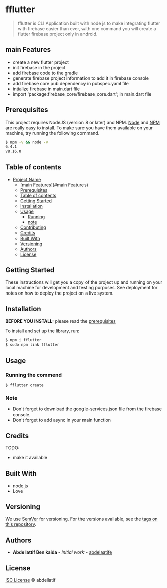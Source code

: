 # fflutter

> fflutter is CLI Application built with node js to make integrating flutter with firebase easier than ever, with one command you will create a flutter firebase project only in android.

## main Features
* create a new flutter project
* init firebase  in the project
* add firebase code to the gradle 
* generate firebase project information to add it in firebase console
* add firebase core pub dependency  in pubspec.yaml file
* intialize firebase in main.dart file
* import 'package:firebase_core/firebase_core.dart'; in main.dart file


## Prerequisites

This project requires NodeJS (version 8 or later) and NPM.
[Node](http://nodejs.org/) and [NPM](https://npmjs.org/) are really easy to install.
To make sure you have them available on your machine,
try running the following command.

```sh
$ npm -v && node -v
6.4.1
v8.16.0
```

## Table of contents

- [Project Name](#project-name)
  - [main Features](#main Features)
  - [Prerequisites](#prerequisites)
  - [Table of contents](#table-of-contents)
  - [Getting Started](#getting-started)
  - [Installation](#installation)
  - [Usage](#usage)  
    - [Running ](#running-the-tests)
    - [note](#building-a-distribution-version)
  - [Contributing](#contributing)
  - [Credits](#credits)
  - [Built With](#built-with)
  - [Versioning](#versioning)
  - [Authors](#authors)
  - [License](#license)

## Getting Started

These instructions will get you a copy of the project up and running on your local machine for development and testing purposes. See deployment for notes on how to deploy the project on a live system.

## Installation

**BEFORE YOU INSTALL:** please read the [prerequisites](#prerequisites)


To install and set up the library, run:

```sh
$ npm i fflutter
$ sudo npm link fflutter
```



## Usage



### Running the commend

```sh
$ fflutter create
```



### Note

* Don't forget to download the google-services.json file from the firebase console.
* Don't forget to add  async  in your main function



## Credits

TODO: 
* make it available 


## Built With

* node.js
* Love

## Versioning

We use [SemVer](http://semver.org/) for versioning. For the versions available, see the [tags on this repository](https://github.com/your/project/tags).

## Authors

* **Abde lattif Ben kaida** - *Initial work* - [abdelaatife](https://github.com/abdelaatife)



## License

[ISC License](https://opensource.org/licenses/ISC) © abdellatif
